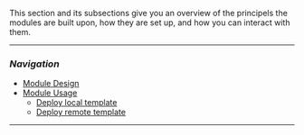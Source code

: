 This section and its subsections give you an overview of the principels the modules are built upon, how they are set up, and how you can interact with them.

---
### _Navigation_
- [Module Design](.\ModulesDesign)
- [Module Usage](.\ModulesUsage)
  - [Deploy local template](.\ModuleUsage#Deploy-local-template)
  - [Deploy remote template](.\ModuleUsage#Deploy-remote-template)
---
